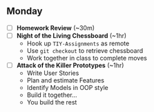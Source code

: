 ## Monday

* [ ] **Homework Review** (~30m)
* [ ] **Night of the Living Chessboard** (~1hr)
  * Hook up `TIY-Assignments` as remote
  * Use `git checkout` to retrieve chessboard
  * Work together in class to complete moves
* [ ] **Attack of the Killer Prototypes** (~1hr)
  * Write User Stories
  * Plan and estimate Features
  * Identify Models in OOP style
  * Build it together...
  * You build the rest
